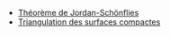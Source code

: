 * [Théorème de Jordan-Schönflies](files/schonfliesPS.pdf)
* [Triangulation des surfaces compactes](files/surftriangPS.pdf)
